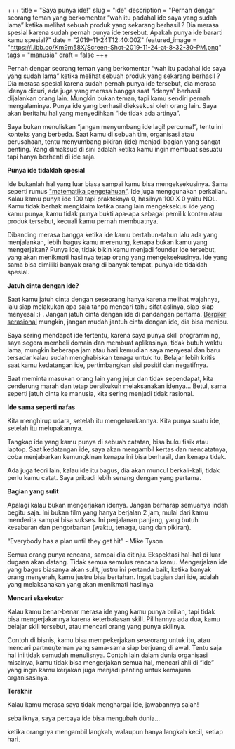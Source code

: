 +++
title = "Saya punya ide!"
slug = "ide"
description = "Pernah dengar seorang teman yang berkomentar “wah itu padahal ide saya yang sudah lama” ketika melihat sebuah produk yang sekarang berhasil ?  Dia merasa spesial karena sudah pernah punya ide tersebut. Apakah punya ide bararti kamu spesial?"
date = "2019-11-24T12:40:00Z"
featured_image = "https://i.ibb.co/Km9m58X/Screen-Shot-2019-11-24-at-8-32-30-PM.png"
tags = "manusia"
draft = false
+++ 

Pernah dengar seorang teman yang berkomentar “wah itu padahal ide saya yang sudah lama” ketika melihat sebuah produk yang sekarang berhasil ?  Dia merasa spesial karena sudah pernah punya ide tersebut, dia merasa idenya dicuri,  ada juga yang merasa bangga saat “idenya” berhasil dijalankan orang lain. Mungkin bukan teman, tapi kamu sendiri pernah mengalaminya. Punya ide yang berhasil dieksekusi oleh orang lain. Saya akan beritahu hal yang menyedihkan “ide tidak ada artinya”.

Saya bukan menuliskan “jangan menyumbang ide lagi! percuma!”, tentu ini konteks yang berbeda. Saat kamu di sebuah tim, organisasi atau perusahaan, tentu menyumbang pikiran (ide) menjadi bagian yang sangat penting. Yang dimaksud di sini adalah ketika kamu ingin membuat sesuatu tapi hanya berhenti di ide saja.

**Punya ide tidaklah spesial**

Ide bukanlah hal yang luar biasa sampai kamu bisa mengeksekusinya. Sama seperti rumus ["matematika pengetahuan”](https://hilman.space/pengetahuan/). Ide juga menggunakan perkalian. Kalau kamu punya ide 100 tapi prakteknya 0, hasilnya 100 X 0 yaitu NOL. Kamu tidak berhak mengklaim ketika orang lain mengeksekusi ide yang kamu punya, kamu tidak punya bukti apa-apa sebagai pemilik konten atau produk tersebut, kecuali kamu pernah membuatnya.

Dibanding merasa bangga ketika ide kamu bertahun-tahun lalu ada yang menjalankan, lebih bagus kamu merenung, kenapa bukan kamu yang mengerjakan?  Punya ide, tidak bikin kamu menjadi founder ide tersebut, yang akan menikmati hasilnya tetap orang yang mengeksekusinya. Ide yang sama bisa dimiliki banyak orang di banyak tempat, punya ide tidaklah spesial.

**Jatuh cinta dengan ide?**

Saat kamu jatuh cinta dengan seseorang hanya karena melihat wajahnya, lalu siap melakukan apa saja tanpa mencari tahu sifat aslinya, siap-siap menyesal :) . Jangan jatuh cinta dengan ide di pandangan pertama.  [Berpikir serasional](https://hilman.space/bias/) mungkin, jangan mudah jantuh cinta dengan ide, dia bisa menipu.

Saya sering mendapat ide tertentu, karena saya punya skill programming, saya segera membeli domain dan membuat aplikasinya, tidak butuh waktu lama, mungkin beberapa jam atau hari kemudian saya menyesal dan baru tersadar kalau sudah menghabiskan tenaga untuk itu. Belajar lebih kritis saat kamu kedatangan ide, pertimbangkan sisi positif dan negatifnya. 

Saat meminta masukan orang lain yang jujur dan tidak sependapat, kita cenderung marah dan tetap bersikukuh melaksanakan idenya…  Betul, sama seperti jatuh cinta ke manusia, kita sering menjadi tidak rasional.

**Ide sama seperti nafas**

Kita menghirup udara, setelah itu mengeluarkannya. Kita punya suatu ide, setelah itu melupakannya.

Tangkap ide yang kamu punya di sebuah catatan, bisa buku fisik atau laptop. Saat kedatangan ide, saya akan mengambil kertas dan mencatatnya, coba menjabarkan kemungkinan kenapa ini bisa berhasil, dan kenapa tidak. 

Ada juga teori lain, kalau ide itu bagus, dia akan muncul berkali-kali, tidak perlu kamu catat. Saya pribadi lebih senang dengan yang pertama.

**Bagian yang sulit**

Apalagi kalau bukan mengerjakan idenya. Jangan berharap semuanya indah begitu saja. Ini bukan film yang hanya berjalan 2 jam, mulai dari kamu menderita sampai bisa sukses. Ini perjalanan panjang, yang butuh kesabaran dan pengorbanan (waktu, tenaga, uang dan pikiran). 

“Everybody has a plan until they get hit” - Mike Tyson

Semua orang punya rencana, sampai dia ditinju. Ekspektasi hal-hal di luar dugaan akan datang. Tidak semua semulus rencana kamu. Mengerjakan ide yang bagus biasanya akan sulit, justru ini pertanda baik, ketika banyak orang menyerah, kamu justru bisa bertahan. Ingat bagian dari ide, adalah yang melaksanakan yang akan menikmati hasilnya

**Mencari eksekutor**

Kalau kamu benar-benar merasa ide yang kamu punya brilian, tapi tidak bisa mengerjakannya karena keterbatasan skill. Pilihannya ada dua, kamu belajar skill tersebut, atau mencari orang yang punya skillnya.

Contoh di bisnis, kamu bisa mempekerjakan seseorang untuk itu, atau mencari partner/teman yang sama-sama siap berjuang di awal. Tentu saja hal ini tidak semudah menulisnya. Contoh lain dalam dunia organisasi misalnya, kamu tidak bisa mengerjakan semua hal, mencari ahli di “ide” yang ingin kamu kerjakan juga menjadi penting untuk kemajuan organisasinya.  

**Terakhir**

Kalau kamu merasa saya tidak menghargai ide, jawabannya salah!

sebaliknya, saya percaya ide bisa mengubah dunia… 

ketika orangnya mengambil langkah, walaupun hanya langkah kecil, setiap hari.